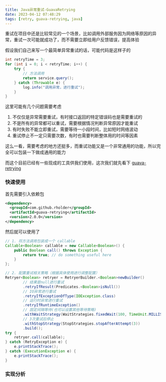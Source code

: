 ```yaml
---
title: Java异常重试-GuavaRetrying
date: 2023-04-12 07:48:29
tags: [retry, guava-retrying, java]
---
```


重试在项目中还是比较常见的一个场景，比如调用外部服务因为网络等原因的异常，重试一次可能就成功了，而不需要立即给用户反馈错误，提高体验

假设我们自己来写一个最简单异常重试的话，可能代码是这样子的

```java
int retryTime = 3;
for (int i = 0; i < retryTime; i++) {
    try {
        // 方法调用
        return service.query();
    } catch (Throwable e) {
        log.info("调用异常，进行重试");
    }
}
```

这里可能有几个问题需要考虑

1. 不仅仅是异常需要重试，有时接口返回的特定错误码也是需要重试的
2. 不是所有的异常都可以重试，需要根据情况判断异常原因才能重试
3. 有时失败不能立即重试，需要等待一小段时间，比如短时网络波动
4. 重试停止不一定只需要次数，有时也需要判断整体用的时间等因素

这么一看，需要考虑的地方还挺多，而重试功能又是一个非常通用的功能，所以完全可以包装一下做成通用的能力

而这个目前已经有一些现成的工具供我们使用，这次我们就先看下 [guava-retrying](https://github.com/rholder/guava-retrying)

<!-- more -->

### 快速使用

首先需要引入依赖包

```xml
<dependency>
  <groupId>com.github.rholder</groupId>
  <artifactId>guava-retrying</artifactId>
  <version>2.0.0</version>
</dependency>
```

然后就可以使用了

```java
// 1. 将方法调用包装成一个 callable
Callable<Boolean> callable = new Callable<Boolean>() {
    public Boolean call() throws Exception {
        return true; // do something useful here
    }
};

// 2. 配置重试相关策略（根据具体使用进行调整配置）
Retryer<Boolean> retryer = RetryerBuilder.<Boolean>newBuilder()
        // 结果是null进行重试
        .retryIfResult(Predicates.<Boolean>isNull())
        // IO异常进行重试
        .retryIfExceptionOfType(IOException.class)
        // 运行时异常进行重试
        .retryIfRuntimeException()
        // 固定间隔等待(也可以设置其他等待策略)
        .withWaitStrategy(WaitStrategies.fixedWait(100, TimeUnit.MILLISECONDS))
        // 3次重试后停止
        .withStopStrategy(StopStrategies.stopAfterAttempt(3))
        .build();
try {
    retryer.call(callable);
} catch (RetryException e) {
    e.printStackTrace();
} catch (ExecutionException e) {
    e.printStackTrace();
}
```



### 实现分析

